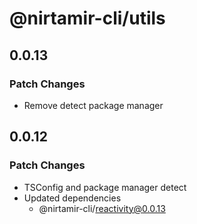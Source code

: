 # @nirtamir-cli/utils

## 0.0.13

### Patch Changes

- Remove detect package manager

## 0.0.12

### Patch Changes

- TSConfig and package manager detect
- Updated dependencies
  - @nirtamir-cli/reactivity@0.0.13
